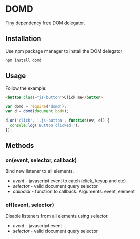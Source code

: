DOMD
======
Tiny dependency free DOM delegator.

## Installation

Use npm package manager to install the DOM delegator
```bash
npm install domd
```

## Usage

Follow the example:

```html
<button class="js-button">Click me</button>
```

```javascript
var domd = require('domd');
var d = domd(document.body);

d.on('click', '.js-button', function(ev, el) {
  console.log('Button clicked!');
});

```

## Methods

### on(event, selector, callback)

Bind new listener to all elements.

- *event* - javascript event to catch (click, keyup and etc)
- *selector* - valid document query selector
- *callback* - function to callback. Arguments: event, element

### off(event, selector)

Disable listeners from all elements using selector.

- *event* - javascript event
- *selector* - valid document query selector

